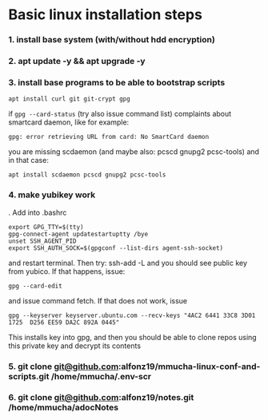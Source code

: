 # Basic linux installation steps


### 1. install base system (with/without hdd encryption)
### 2. apt update -y && apt upgrade -y
### 3. install base programs to be able to bootstrap scripts

    apt install curl git git-crypt gpg 

if `gpg --card-status` (try also issue command list) complaints about smartcard daemon, like for example:

    gpg: error retrieving URL from card: No SmartCard daemon

you are missing scdaemon (and maybe also: pcscd gnupg2 pcsc-tools) and in that case:

    apt install scdaemon pcscd gnupg2 pcsc-tools

### 4. make yubikey work 
   . Add into .bashrc

    export GPG_TTY=$(tty)
    gpg-connect-agent updatestartuptty /bye
    unset SSH_AGENT_PID
    export SSH_AUTH_SOCK=$(gpgconf --list-dirs agent-ssh-socket)

and restart terminal. Then try: ssh-add -L and you should see public key from yubico. 
If that happens, issue:

    gpg --card-edit 

and issue command fetch. If that does not work, issue

    gpg --keyserver keyserver.ubuntu.com --recv-keys "4AC2 6441 33C8 3D01 1725  D256 EE59 DA2C 892A 0445"

This installs key into gpg, and then you should be able to clone repos using this private key and decrypt its contents


### 5. git clone git@github.com:alfonz19/mmucha-linux-conf-and-scripts.git /home/mmucha/.env-scr
### 6. git clone git@github.com:alfonz19/notes.git /home/mmucha/adocNotes


